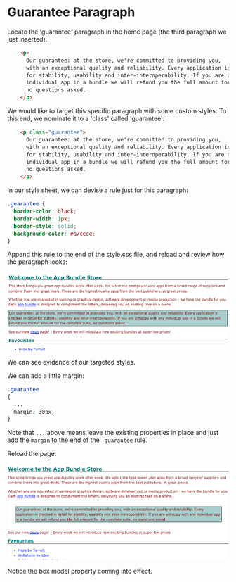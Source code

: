 # Guarantee Paragraph

Locate the 'guarantee' paragraph in the home page (the third paragraph we just inserted):

~~~html
    <p>
      Our guarantee: at the store, we're committed to providing you,
      with an exceptional quality and reliability. Every application is checked in detail
      for stability, usability and inter-interoperability. If you are unhappy with any
      individual app in a bundle we will refund you the full amount for the complete suite,
      no questions asked.
    </p>
~~~

We would like to target this specific paragraph with some custom styles. To this end, we nominate it to a 'class' called 'guarantee':

~~~html
    <p class="guarantee">
      Our guarantee: at the store, we're committed to providing you,
      with an exceptional quality and reliability. Every application is checked in detail
      for stability, usability and inter-interoperability. If you are unhappy with any
      individual app in a bundle we will refund you the full amount for the complete suite,
      no questions asked.
    </p>
~~~

In our style sheet, we can devise a rule just for this paragraph:

~~~css
.guarantee {
  border-color: black;
  border-width: 1px;
  border-style: solid;
  background-color: #a7cece;
}
~~~

Append this rule to the end of the style.css file, and reload and review how the paragraph looks:

![](./img/16.png)

We can see evidence of our targeted styles.

We can add a little margin:

~~~css
.guarantee
{
  ...
  margin: 30px;
}
~~~

Note that `...` above means leave the existing properties in place and just add the `margin` to the end of the `'guarantee` rule.

Reload the page:

![](./img/17.png)

Notice the box model property coming into effect.
